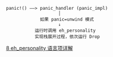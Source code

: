 ```
panic!() ——> panic_handler (panic_impl)
                    │
             如果 panic=unwind 模式
                    ↓
           运行时调用 eh_personality
           实现栈展开过程，依次运行 Drop

```
[8 eh_personality 语言项详解](8%20eh_personality%20语言项详解.md)